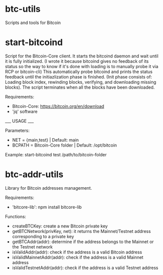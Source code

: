 # btc-utils
Scripts and tools for Bitcoin

# start-bitcoind
Script for the Bitcoin-Core client. It starts the bitcoind daemon and wait until it is fully initialized.
(I wrote it because bitcoind gives no feedback of its status so the way to know if it's done with loading is to manually probe it via RCP or bitcoin-cli)
This automatically probe bitcoind and prints the status feedback until the initiazlization phase is finished.
(Init phase consists of: Loading block index, rewinding blocks, verifying, and downloading missing blocks).
The script terminates when all the blocks have been downloaded.

Requirements:
- Bitcoin-Core: https://bitcoin.org/en/download
- 'jq' software

___ USAGE ___

Parameters:
- NET = {main,test} | Default: main
- BCPATH = Bitcoin-Core folder | Default: /opt/bitcoin

Example: start-bitcoind test /path/to/bitcoin-folder

# btc-addr-utils
Library for Bitcoin addresses management.

Requirements:
- 'bitcore-lib': npm install bitcore-lib

Functions:
- createBTCKey: create a new Bitcoin private key
- getBTCNetwork(privKey, net): it returns the Mainnet/Testnet address corresponding to a private key
- getBTCAddr(addr): determine if the address belongs to the Mainnet or the Testnet network
- isValidAddr(addr): check if the address is a valid Bitcoin address
- isValidMainnetAddr(addr): check if the address is a valid Mainnet address
- isValidTestnetAddr(addr): check if the address is a valid Testnet address